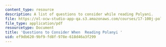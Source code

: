 ```yaml
---
content_type: resource
description: A list of questions to consider while reading Polyani.
file: https://ol-ocw-studio-app-qa.s3.amazonaws.com/courses/17-100j-political-economy-i-spring-2016/ef9db6209bf9fd8f978e618d46a3f299_MIT17_100JS16_Polyani_Ques.pdf
file_type: application/pdf
resourcetype: Document
title: 'Questions to Consider When  Reading Polanyi '
uid: ef9db620-9bf9-fd8f-978e-618d46a3f299
---
```

